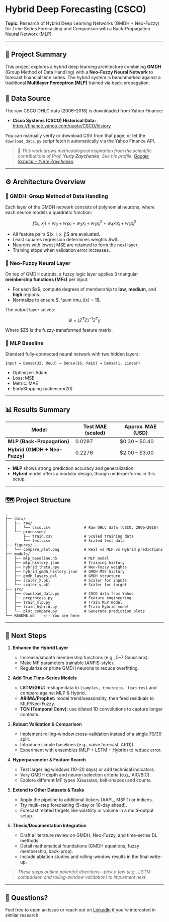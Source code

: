 # Hybrid Deep Forecasting (CSCO)

**Topic:** Research of Hybrid Deep Learning Networks (GMDH + Neo-Fuzzy) for Time Series Forecasting and Comparison with a Back-Propagation Neural Network (MLP)

---

## 🧠 Project Summary

This project explores a hybrid deep learning architecture combining **GMDH** (Group Method of Data Handling) with a **Neo-Fuzzy Neural Network** to forecast financial time series. The hybrid system is benchmarked against a traditional **Multilayer Perceptron (MLP)** trained via back-propagation. 

## 📁 Data Source

The raw CSCO OHLC data (2006–2018) is downloaded from Yahoo Finance:

- **Cisco Systems (CSCO) Historical Data:**  
  https://finance.yahoo.com/quote/CSCO/history

You can manually verify or download CSV from that page, or let the `download_data.py` script fetch it automatically via the Yahoo Finance API.


> 🧾 *This work draws methodological inspiration from the scientific contributions of Prof. **Yuriy Zaychenko**. See his profile: [Google Scholar – Yuriy Zaychenko](https://scholar.google.com.ua/citations?user=mzGS8GrJhKEC&hl=ua)*

---

## ⚙️ Architecture Overview

### 🔹 GMDH: Group Method of Data Handling

Each layer of the GMDH network consists of polynomial neurons, where each neuron models a quadratic function:

$$
f(x_i, x_j) = w_0 + w_1x_i + w_2x_j + w_3x_i^2 + w_4x_ix_j + w_5x_j^2
$$

* All feature pairs \$(x\_i, x\_j)\$ are evaluated.
* Least squares regression determines weights \$w\$.
* Neurons with lowest MSE are retained to form the next layer.
* Training stops when validation error increases.

### 🔹 Neo-Fuzzy Neural Layer

On top of GMDH outputs, a fuzzy logic layer applies 3 triangular **membership functions (MFs)** per input:

* For each \$x\$, compute degrees of membership to **low**, **medium**, and **high** regions.
* Normalize to ensure \$, \sum \mu\_i(x) = 1\$.

The output layer solves:

$$
\Theta = (Z^T Z)^{-1} Z^T y
$$

Where \$Z\$ is the fuzzy-transformed feature matrix.

### 🔹 MLP Baseline

Standard fully-connected neural network with two hidden layers:

```
Input → Dense(32, ReLU) → Dense(16, ReLU) → Dense(1, Linear)
```

* Optimizer: Adam
* Loss: MSE
* Metric: MAE
* EarlyStopping (patience=20)

---

## 📊 Results Summary

| Model                         | Test MAE (scaled) | Approx. MAE (USD) |
| ----------------------------- | ----------------- | ----------------- |
| **MLP (Back-Propagation)**    | 0.0297            | \$0.30 – \$0.40   |
| **Hybrid (GMDH + Neo-Fuzzy)** | 0.2276            | \$2.00 – \$3.00   |

* **MLP** shows strong prediction accuracy and generalization.
* **Hybrid** model offers a modular design, though underperforms in this setup.

---

## 🗺️ Project Structure

```
.
├── data/
│   ├── raw/
│   │   └── csco.csv               # Raw OHLC data (CSCO, 2006–2018)
│   └── processed/
│       ├── train.csv              # Scaled training data
│       └── test.csv               # Scaled test data
├── figures/
│   └── compare_plot.png           # Real vs MLP vs Hybrid predictions
├── models/
│   ├── mlp_baseline.h5            # MLP model
│   ├── mlp_history.json           # Training history
│   ├── hybrid_theta.npy           # Neo-Fuzzy weights
│   ├── hybrid_gmdh_history.json   # GMDH MSE history
│   ├── gmdh_layers.pkl            # GMDH structure
│   ├── scaler_X.pkl               # Scaler for inputs
│   └── scaler_y.pkl               # Scaler for target
├── src/
│   ├── download_data.py           # CSCO data from Yahoo
│   ├── preprocess.py              # Feature engineering
│   ├── train_mlp.py               # Train MLP model
│   ├── train_hybrid.py            # Train Hybrid model
│   └── plot_compare.py            # Generate prediction plots
└── README.md    <-- You are here
```

---

## 🔭 Next Steps

1. **Enhance the Hybrid Layer**  
   - Increase/smooth membership functions (e.g., 5–7 Gaussians).  
   - Make MF parameters trainable (ANFIS-style).  
   - Regularize or prune GMDH neurons to reduce overfitting.

2. **Add True Time-Series Models**  
   - **LSTM/GRU:** reshape data to `(samples, timesteps, features)` and compare against MLP & Hybrid.  
   - **ARIMA/Prophet:** model trend/seasonality, then feed residuals to MLP/Neo-Fuzzy.  
   - **TCN (Temporal Conv):** use dilated 1D convolutions to capture longer contexts.

3. **Robust Validation & Comparison**  
   - Implement rolling-window cross-validation instead of a single 70/30 split.  
   - Introduce simple baselines (e.g., naïve forecast, AR(1)).  
   - Experiment with ensembles (MLP + LSTM + Hybrid) to reduce error.

4. **Hyperparameter & Feature Search**  
   - Test larger lag windows (10–20 days) or add technical indicators.  
   - Vary GMDH depth and neuron selection criteria (e.g., AIC/BIC).  
   - Explore different MF types (Gaussian, bell-shaped) and counts.

5. **Extend to Other Datasets & Tasks**  
   - Apply the pipeline to additional tickers (AAPL, MSFT) or indices.  
   - Try multi-step forecasting (5-day or 10-day ahead).  
   - Forecast related targets like volatility or volume in a multi-output setup.

6. **Thesis/Documentation Integration**  
   - Draft a literature review on GMDH, Neo-Fuzzy, and time-series DL methods.  
   - Detail mathematical foundations (GMDH equations, fuzzy membership, back-prop).  
   - Include ablation studies and rolling-window results in the final write-up.

> *These steps outline potential directions—pick a few (e.g., LSTM comparison and rolling-window validation) to implement next.*

---

## 🙋 Questions?

Feel free to open an issue or reach out on [LinkedIn](https://www.linkedin.com/in/olha--tytarenko/) if you’re interested in similar research.

